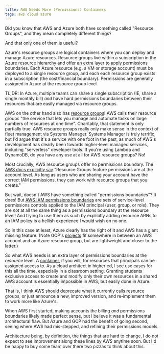 ```yaml
---
title: AWS Needs More (Permissions) Containers
tags: aws cloud azure
---
```


Did you know that AWS and Azure both have something called "Resource Groups",
and they mean completely different things?

And that only one of them is useful?

<!-- more -->

Azure's resource groups are logical containers where you can deploy and manage
Azure resources. Resource groups live within a subscription in the [Azure
resource
hierarchy](https://docs.microsoft.com/en-us/azure/cloud-adoption-framework/ready/azure-setup-guide/organize-resources)
and offer an extra layer to apply permissions boundaries. Each Azure resource
(e.g. a VM or storage account) must be deployed to a single resource group, and
each each resource group exists in a subscription (the cost/financial boundary).
Permissions are generally assigned in Azure at the resource group level.

TL;DR: In Azure, multiple teams can share a single subscription (IE, share a
single monthly bill) *and* have hard permissions boundaries between their
resources that are easily managed via resource groups.

AWS on the other hand also has [resource
groups](https://docs.aws.amazon.com/ARG/latest/userguide/resource-groups.html)!
AWS calls their resource groups "the service that lets you manage and automate
tasks on large numbers of resources at one time". Charitably, that statement is
only partially true. AWS resource groups really only make sense in the context
of fleet management via Systems Manager. Systems Manager is truly terrific, but
I'd argue that it's a service with one foot in the past, as much of AWS's
development has clearly been towards higher-level managed services, including
"serverless" developer tools. If you're using Lambda and DynamoDB, do you have
any use at all for AWS resource groups? No!

Most crucially, AWS resource groups offer no permissions boundary. The [AWS docs
explicitly
say](https://docs.aws.amazon.com/ARG/latest/userguide/resource-groups.html#how-resourcegroups-works)
"Resource Groups feature permissions are at the account level. As long as users
who are sharing your account have the correct IAM permissions, they can work
with resource groups that you create."

But wait, doesn't AWS have something called "permissions boundaries"? It does!
But [AWS IAM permissions
boundaries](https://docs.aws.amazon.com/IAM/latest/UserGuide/access_policies_boundaries.html)
are sets of service-level permissions controls applied to the IAM principal
(user, group, or role). They are *not* at all the same thing as a permissions
boundary at the resource level! And trying to use them as such by explicitly
adding resource ARNs to an IAM policy is a hellish experience I would wish on no
one.

So in this case at least, Azure clearly has the right of it and AWS has a giant
missing feature. (Note GCP's
[projects](https://cloud.google.com/resource-manager/docs/creating-managing-projects)
fit somewhere in between an AWS account and an Azure resource group, but are
lightweight and closer to the latter.)

So what AWS needs is an extra layer of permissions boundaries at the *resource*
level. A
[container](https://www.lastweekinaws.com/blog/the-17-ways-to-run-containers-on-aws/),
if you will, for resources that principals can be assigned access to. As a cloud
architect in higher ed, I see use cases for this all the time, especially in a
classroom setting. Granting students exclusive access to create and modify only
their own resources in a shared AWS account is essentially impossible in AWS,
but easily done in Azure. 

That is, I think AWS should deprecate what it currently calls resource groups,
or just announce a new, improved version, and re-implement them to work more
like Azure's.

When AWS first started, making accounts the billing *and* permissions boundaries
likely made perfect sense, but I believe it was a fundamental architectural
flaw. But Azure and GCP had the benefit of going second, seeing where AWS had
mis-stepped, and refining their permissions models. 

Architecture being, by definition, the things that are hard to change, I do not
expect to see improvement along these lines by AWS anytime soon. But I'd be
happy to buy some team over there two pizzas to think about this.